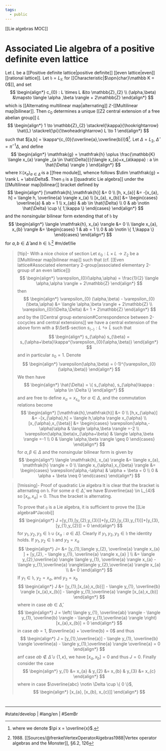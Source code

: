 ```yaml
---
tags:
  - public
---
```

[[Lie algebras MOC]]
# Associated Lie algebra of a positive definite even lattice

Let $L$ be a [[Positive definite lattice|positive definite]] [[even lattice|even]] [[rational lattice]].
Let $\mathfrak{h} = L_{\mathbb{K}}$ for [[Characteristic|$\opn{char}\mathbb K = 0$]], and set
$$
\begin{align*}
c_{0} : L \times L &\to \mathbb{Z}_{2} \\
(\alpha,\beta) &\mapsto \langle \alpha ,\beta \rangle  + 2\mathbb{Z}
\end{align*}
$$
which is [[Alternating multilinear map|alternating]] $\mathbb{Z}$-[[Multilinear map|bilinear]].
Then $c_{0}$ determines a unique [[Z2 central extension of a free abelian group]] $L$
$$
\begin{align*}
1 \to \mathbb{Z}_{2} \stackrel{\kappa}{\hookrightarrow} \hat{L} \stackrel{\pi}{\twoheadrightarrow} L \to 1
\end{align*}
$$
such that $[a,b] = \kappa^{c_{0}(\overline{a},\overline{b})}$[^not].
Let $\Delta = L_{2}$, $\hat{\Delta} = \pi^{-1}\Delta$, and define
$$
\begin{align*}
\mathfrak{g} = \mathfrak{h} \oplus \frac{\mathbb{K} \langle x_{a} \rangle _{a \in \hat{\Delta}}}{\langle x_{a}+x_{a\kappa} : a \in \hat{\Delta} \rangle }
\end{align*}
$$
where $\mathbb{K} \langle x_{a} \rangle _{a \in \hat{\Delta}}$ is a [[free module]],
whence follows $\dim \mathfrak{g} = \rank L + \abs\Delta$.
Then $\mathfrak{g}$ is a [[quadratic Lie algebra]] under the [[Multilinear map|bilinear]] bracket defined by
$$
\begin{align*}
[\mathfrak{h},\mathfrak{h}] &= 0 \\
[h, x_{a}] &= -[x_{a}, h] = \langle h, \overline{a} \rangle x_{a} \\
[x_{a}, x_{b}] &= \begin{cases}
\overline{a}  & ab = 1 \\
x_{ab} & ab \in \hat{\Delta}  \\
0  & ab \notin \hat{\Delta} \cup \{ 1,\kappa \}
\end{cases}
\end{align*}
$$
and the nonsingular bilinear form extending that of $\mathfrak{h}$ by
$$
\begin{align*}
\langle \mathfrak{h}, x_{a} \rangle  &= 0 \\
\langle x_{a}, x_{b} \rangle &= \begin{cases}
1 & ab = 1 \\
0 & ab \notin \{ 1,\kappa \}
\end{cases} 
\end{align*}
$$
for $a,b \in \hat{\Delta}$ and $h \in \mathfrak{h}$.[^1988] #m/def/lie

> [!tip]- With a nice choice of section
> Let $\varepsilon_{0} : L \times L \to \mathbb{Z}_{2}$ be a [[Multilinear map|bilinear map]] such that (cf. [[Even lattice#Associated elementary 2-group|associated elementary 2-group of an even lattice]])
> $$
> \begin{align*}
> \varepsilon_{0}(\alpha,\alpha) = \frac{1}{2} \langle \alpha,\alpha \rangle  + 2\mathbb{Z}
> \end{align*}
> $$
> then
> $$
> \begin{align*}
> \varepsilon_{0}
> (\alpha,\beta) - \varepsilon_{0}(\beta,\alpha) &= \langle \alpha,\beta \rangle  + 2\mathbb{Z} \\
> \varepsilon_{0}(\Delta,\Delta) &= 1 + 2\mathbb{Z}
> \end{align*}
> $$
> and by the [[Central group extension#Correspondence between 2-cocycles and central extensions]] we have a central extension of the above form with a $\Set$-section $s_{(-)} : L \hookrightarrow \hat{L}$ such that
> $$
> \begin{align*}
> s_{\alpha} s_{\beta} = s_{\alpha+\beta}\kappa^{\varepsilon_{0}(\alpha,\beta)}
> \end{align*}
> $$
> and in particular $s_{0}=1$.
> Denote
> $$
> \begin{align*}
> \varepsilon(\alpha,\beta) = (-1)^{\varepsilon_{0}(\alpha,\beta)}
> \end{align*}
> $$
> We then have
> $$
> \begin{align*}
> \hat{\Delta} = \{ s_{\alpha}, s_{\alpha}\kappa : \alpha \in \Delta \}
> \end{align*}
> $$
> and are free to define $x_{\alpha} = x_{s_{\alpha}}$ for $\alpha \in \Delta$,
> and the commutation relations become
> $$
> \begin{align*}
> [\mathfrak{h},\mathfrak{h}] &= 0 \\
> [h,x_{\alpha}] &= -[x_{\alpha},h] = \langle h,\alpha \rangle x_{\alpha} \\
> [x_{\alpha},x_{\beta}] &= \begin{cases}
> \varepsilon(\alpha,-\alpha)\alpha & \langle \alpha,\beta \rangle =-2  \\
> \varepsilon(\alpha,\beta)x_{\alpha+\beta}  & \langle \alpha,\beta \rangle =-1 \\
> 0 & \langle \alpha,\beta \rangle \geq 0
> \end{cases}
> \end{align*}
> $$
> for $a,\beta \in \Delta$
> and the nonsingular bilinear form is given by
> $$
> \begin{align*}
> \langle \mathfrak{h}, x_{a} \rangle &= \langle x_{a}, \mathfrak{h} \rangle = 0 \\
> \langle x_{\alpha},x_{\beta} \rangle &= \begin{cases}
> \varepsilon(\alpha,-\alpha) & \alpha + \beta = 0 \\
> 0 & \alpha + \beta \neq 0
> \end{cases}
> \end{align*}
> $$

> [!missing]- Proof of quadratic Lie algebra
> It is clear that the bracket is alternating on $\mathfrak{h}$.
> For some $a \in \hat{\Delta}$, we have $\overline{aa} \in L_{4}$ so $[x_{a},x_{a}] = 0$.
> Thus the bracket is alternating.
> 
> To prove that $\mathfrak{g}$ is a Lie algebra, it is sufficient to prove the [[Lie algebra#^Jacobi]]
> $$
> \begin{align*}
> J =[y_{1},[y_{2},y_{3}]]+[y_{2},[y_{3},y_{1}]]+[y_{3},[y_{1},y_{2}]] = 0
> \end{align*}
> $$
> for $y_{1},y_{2},y_{3} \in \mathfrak{h} \cup \{ x_{a} : a \in \hat{\Delta} \}$.
> Clearly if $y_{1},y_{2},y_{3} \in \mathfrak{h}$ the identity holds.
> If $y_{1},y_{2} \in \mathfrak{h}$ and $y_{3} = x_{a}$
> $$
> \begin{align*}
> J=
> &= [y_{1},\langle y_{2}, \overline{a} \rangle x_{a} ] + [y_{2}, - \langle y_{1}, \overline{a} \rangle x_{a} ] \\
> &= \langle y_{2},\overline{a} \rangle \langle y_{1}, \overline{a} \rangle x_{a} - \langle y_{1},\overline{a} \rangle\langle y_{2},\overline{a} \rangle x_{a} \\
> &= 0
> \end{align*}
> $$
> If $y_{1} \in \mathfrak{h}$, $y_{2}=x_{a}$, and $y_{3}=x_{b}$
> $$
> \begin{align*}
> J 
> &= [y_{1},[x_{a},x_{b}]] - \langle y_{1}, \overline{b} \rangle [x_{a},x_{b}] - \langle y_{1},\overline{a} \rangle [x_{a},x_{b}]
> \end{align*}
> $$
> where in case $ab \in \hat{\Delta}$,
> $$
> \begin{align*}
> J = \left( \langle y_{1}, \overline{ab} \rangle - \langle y_{1}, \overline{b}  \rangle - \langle y_{1},\overline{a} \rangle  \right)[x_{a},x_{b}] = 0 
> \end{align*}
> $$
> in case $ab = 1$, $\overline{a} + \overline{b} = 0$ and thus
> $$
> \begin{align*}
> J = [y_{1},\overline{a}] - \langle y_{1}, \overline{b} \rangle \overline{a} - \langle y_{1},\overline{a} \rangle \overline{a} = 0
> \end{align*}
> $$
> anf case $ab \notin \hat{\Delta} \cup \{ 1,\kappa \}$, we have $[x_{a},x_{b}] = 0$ and thus $J= 0$.
> Finally consider the case
> $$
> \begin{align*}
> y_{1} &= x_{a} & y_{2} &= x_{b} & y_{3} &= x_{c}
> \end{align*}
> $$
> where in case $\overline{abc} \notin \Delta \cup \{ 0 \}$,
> $$
> \begin{align*}
> [x_{a}, [x_{b}, x_{c}]]
> \end{align*}
> $$

  [^1988]: 1988\. [[Sources/@frenkelVertexOperatorAlgebras1988|Vertex operator algebras and the Monster]], §6.2, 126

  [^not]: where we denote $\pi x = \overline{x}$.

#
---
#state/develop | #lang/en | #SemBr
